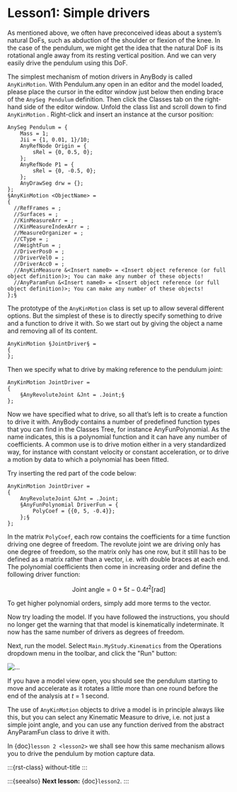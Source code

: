 # Lesson1: Simple drivers

As mentioned above, we often have preconceived ideas about a system’s
natural DoFs, such as abduction of the shoulder or flexion of the knee.
In the case of the pendulum, we might get the idea that the natural DoF
is its rotational angle away from its resting vertical position. And we
can very easily drive the pendulum using this DoF.

The simplest mechanism of motion drivers in AnyBody is called
`AnyKinMotion`. With Pendulum.any open in an editor and the model loaded,
please place the cursor in the editor window just below then ending
brace of the `AnySeg Pendulum` definition. Then click the Classes tab on
the right-hand side of the editor window. Unfold the class list and
scroll down to find `AnyKinMotion` . Right-click and insert an instance at
the cursor position:

```AnyScriptDoc
AnySeg Pendulum = {
    Mass = 1;
    Jii = {1, 0.01, 1}/10;
    AnyRefNode Origin = {
        sRel = {0, 0.5, 0};
    };
    AnyRefNode P1 = {
        sRel = {0, -0.5, 0};
    };
    AnyDrawSeg drw = {};
};
§AnyKinMotion <ObjectName> =
{
  //RefFrames = ;
  //Surfaces = ;
  //KinMeasureArr = ;
  //KinMeasureIndexArr = ;
  //MeasureOrganizer = ;
  //CType = ;
  //WeightFun = ;
  //DriverPos0 = ;
  //DriverVel0 = ;
  //DriverAcc0 = ;
  //AnyKinMeasure &<Insert name0> = <Insert object reference (or full object definition)>; You can make any number of these objects!
  //AnyParamFun &<Insert name0> = <Insert object reference (or full object definition)>; You can make any number of these objects!
};§
```

The prototype of the `AnyKinMotion` class is set up to allow several
different options. But the simplest of these is to directly specify
something to drive and a function to drive it with. So we start out by
giving the object a name and removing all of its content.

```AnyScriptDoc
AnyKinMotion §JointDriver§ =
{
};
```

Then we specify what to drive by making reference to the pendulum joint:

```AnyScriptDoc
AnyKinMotion JointDriver =
{
    §AnyRevoluteJoint &Jnt = .Joint;§
};
```

Now we have specified what to drive, so all that’s left is to create a
function to drive it with. AnyBody contains a number of predefined
function types that you can find in the Classes Tree, for instance
AnyFunPolynomial. As the name indicates, this is a polynomial function
and it can have any number of coefficients. A common use is to drive
motion either in a very standardized way, for instance with constant
velocity or constant acceleration, or to drive a motion by data to which
a polynomial has been fitted.

Try inserting the red part of the code below:

```AnyScriptDoc
AnyKinMotion JointDriver =
{
    AnyRevoluteJoint &Jnt = .Joint;
    §AnyFunPolynomial DriverFun = {
        PolyCoef = {{0, 5, -0.4}};
    };§
};
```

In the matrix `PolyCoef`, each row contains the coefficients for a time
function driving one degree of freedom. The revolute joint we are
driving only has one degree of freedom, so the matrix only has one row,
but it still has to be defined as a matrix rather than a vector, i.e.
with double braces at each end. The polynomial coefficients then come in
increasing order and define the following driver function:

$$
\textrm{Joint angle} = 0 + 5t - 0.4t^2 \textrm{[rad]}
$$

To get higher polynomial orders, simply add more terms to the vector.

Now try loading the model. If you have followed the instructions, you
should no longer get the warning that that model is kinematically
indeterminate. It now has the same number of drivers as degrees of
freedom.

Next, run the model. Select `Main.MyStudy.Kinematics` from the Operations
dropdown menu in the toolbar, and click the "Run" button:

![...](_static/lesson1/run_operation.png)

If you have a model view open, you should see the pendulum starting to
move and accelerate as it rotates a little more than one round before
the end of the analysis at *t* = 1 second.

The use of `AnyKinMotion` objects to drive a model is in principle always
like this, but you can select any Kinematic Measure to drive, i.e. not
just a simple joint angle, and you can use any function derived from the
abstract AnyParamFun class to drive it with.

In {doc}`lesson 2 <lesson2>` we shall see how this same mechanism
allows you to drive the pendulum by motion capture data.

:::{rst-class} without-title
:::

:::{seealso}
**Next lesson:** {doc}`lesson2`.
:::

